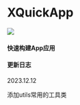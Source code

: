 # XQuickApp

[![](https://jitpack.io/v/LiLiTaBaBa/XQuickApp.svg)](https://jitpack.io/#LiLiTaBaBa/XQuickApp)

#### 快速构建App应用  


#### 更新日志

2023.12.12

添加utils常用的工具类
